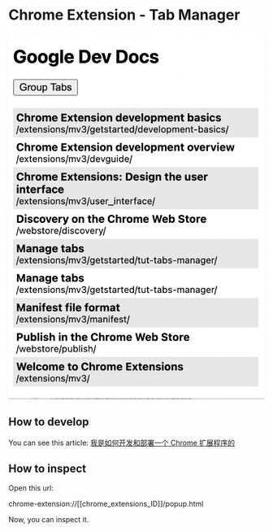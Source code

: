 # Chrome Extension - Tab Manager

![screen shot](./screentshot.png)


## How to develop

You can see this article: [我是如何开发和部署一个 Chrome 扩展程序的](https://www.infoq.cn/article/uuvipcp804xkhic479o0)

## How to inspect

Open this url: 

chrome-extension://[[chrome_extensions_ID]]/popup.html

Now, you can inspect it.

